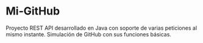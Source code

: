 # Mi-GitHub
Proyecto REST API desarrollado en Java con soporte de varias peticiones al mismo instante. 
Simulación de GitHub con sus funciones básicas.
